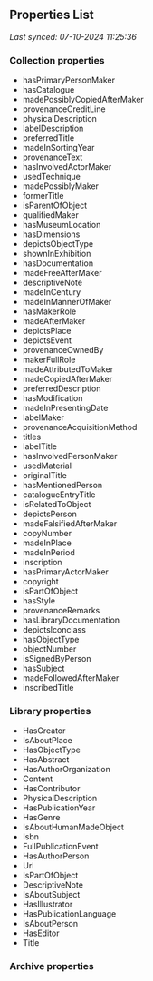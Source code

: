 ## Properties List

_Last synced: 07-10-2024 11:25:36_

### Collection properties
- hasPrimaryPersonMaker
- hasCatalogue
- madePossiblyCopiedAfterMaker
- provenanceCreditLine
- physicalDescription
- labelDescription
- preferredTitle
- madeInSortingYear
- provenanceText
- hasInvolvedActorMaker
- usedTechnique
- madePossiblyMaker
- formerTitle
- isParentOfObject
- qualifiedMaker
- hasMuseumLocation
- hasDimensions
- depictsObjectType
- shownInExhibition
- hasDocumentation
- madeFreeAfterMaker
- descriptiveNote
- madeInCentury
- madeInMannerOfMaker
- hasMakerRole
- madeAfterMaker
- depictsPlace
- depictsEvent
- provenanceOwnedBy
- makerFullRole
- madeAttributedToMaker
- madeCopiedAfterMaker
- preferredDescription
- hasModification
- madeInPresentingDate
- labelMaker
- provenanceAcquisitionMethod
- titles
- labelTitle
- hasInvolvedPersonMaker
- usedMaterial
- originalTitle
- hasMentionedPerson
- catalogueEntryTitle
- isRelatedToObject
- depictsPerson
- madeFalsifiedAfterMaker
- copyNumber
- madeInPlace
- madeInPeriod
- inscription
- hasPrimaryActorMaker
- copyright
- isPartOfObject
- hasStyle
- provenanceRemarks
- hasLibraryDocumentation
- depictsIconclass
- hasObjectType
- objectNumber
- isSignedByPerson
- hasSubject
- madeFollowedAfterMaker
- inscribedTitle
### Library properties
- HasCreator
- IsAboutPlace
- HasObjectType
- HasAbstract
- HasAuthorOrganization
- Content
- HasContributor
- PhysicalDescription
- HasPublicationYear
- HasGenre
- IsAboutHumanMadeObject
- Isbn
- FullPublicationEvent
- HasAuthorPerson
- Url
- IsPartOfObject
- DescriptiveNote
- IsAboutSubject
- HasIllustrator
- HasPublicationLanguage
- IsAboutPerson
- HasEditor
- Title
### Archive properties
